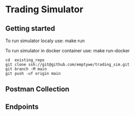 # Trading Simulator



## Getting started

To run simulator localy use: make run               

To run simulator in docker container use: make run-docker

```
cd  existing_repo
git clone ssh://git@github.com/emptywe/trading_sim.git
git branch -M main
git push -uf origin main
```
## Postman Collection

## Endpoints


